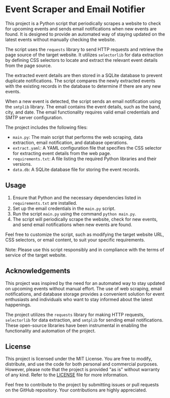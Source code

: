 # Event Scraper and Email Notifier

This project is a Python script that periodically scrapes a website to check for upcoming events and sends email notifications when new events are found. It is designed to provide an automated way of staying updated on the latest events without manually checking the website.

The script uses the `requests` library to send HTTP requests and retrieve the page source of the target website. It utilizes `selectorlib` for data extraction by defining CSS selectors to locate and extract the relevant event details from the page source.

The extracted event details are then stored in a SQLite database to prevent duplicate notifications. The script compares the newly extracted events with the existing records in the database to determine if there are any new events.

When a new event is detected, the script sends an email notification using the `smtplib` library. The email contains the event details, such as the band, city, and date. The email functionality requires valid email credentials and SMTP server configuration.

The project includes the following files:

- `main.py`: The main script that performs the web scraping, data extraction, email notification, and database operations.
- `extract.yaml`: A YAML configuration file that specifies the CSS selector for extracting event details from the web page.
- `requirements.txt`: A file listing the required Python libraries and their versions.
- `data.db`: A SQLite database file for storing the event records.

## Usage

1. Ensure that Python and the necessary dependencies listed in `requirements.txt` are installed.
2. Set up the email credentials in the `main.py` script.
3. Run the script `main.py` using the command `python main.py`.
4. The script will periodically scrape the website, check for new events, and send email notifications when new events are found.

Feel free to customize the script, such as modifying the target website URL, CSS selectors, or email content, to suit your specific requirements.

Note: Please use this script responsibly and in compliance with the terms of service of the target website.

## Acknowledgements

This project was inspired by the need for an automated way to stay updated on upcoming events without manual effort. The use of web scraping, email notifications, and database storage provides a convenient solution for event enthusiasts and individuals who want to stay informed about the latest happenings.

The project utilizes the `requests` library for making HTTP requests, `selectorlib` for data extraction, and `smtplib` for sending email notifications. These open-source libraries have been instrumental in enabling the functionality and automation of the project.

## License

This project is licensed under the MIT License. You are free to modify, distribute, and use the code for both personal and commercial purposes. However, please note that the project is provided "as is" without warranty of any kind. Refer to the [LICENSE](LICENSE) file for more information.

Feel free to contribute to the project by submitting issues or pull requests on the GitHub repository. Your contributions are highly appreciated.
